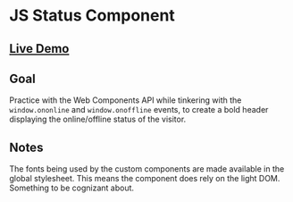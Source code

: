 # JS Status Component

## [Live Demo](https://codepen.io/borntofrappe/full/ROYvBd)

## Goal

Practice with the Web Components API while tinkering with the `window.ononline` and `window.onoffline` events, to create a bold header displaying the online/offline status of the visitor.

## Notes

The fonts being used by the custom components are made available in the global stylesheet. This means the component does rely on the light DOM. Something to be cognizant about.